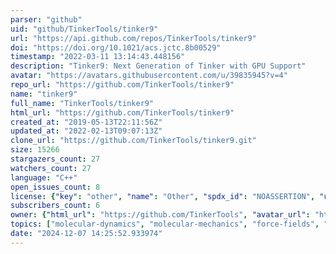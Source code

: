 ```yaml
---
parser: "github"
uid: "github/TinkerTools/tinker9"
url: "https://api.github.com/repos/TinkerTools/tinker9"
doi: "https://doi.org/10.1021/acs.jctc.8b00529"
timestamp: "2022-03-11 13:14:43.448156"
description: "Tinker9: Next Generation of Tinker with GPU Support"
avatar: "https://avatars.githubusercontent.com/u/39835945?v=4"
repo_url: "https://github.com/TinkerTools/tinker9"
name: "tinker9"
full_name: "TinkerTools/tinker9"
html_url: "https://github.com/TinkerTools/tinker9"
created_at: "2019-05-13T22:11:56Z"
updated_at: "2022-02-13T09:07:13Z"
clone_url: "https://github.com/TinkerTools/tinker9.git"
size: 15266
stargazers_count: 27
watchers_count: 27
language: "C++"
open_issues_count: 8
license: {"key": "other", "name": "Other", "spdx_id": "NOASSERTION", "url": null, "node_id": "MDc6TGljZW5zZTA="}
subscribers_count: 6
owner: {"html_url": "https://github.com/TinkerTools", "avatar_url": "https://avatars.githubusercontent.com/u/39835945?v=4", "login": "TinkerTools", "type": "Organization"}
topics: ["molecular-dynamics", "molecular-mechanics", "force-fields", "biomolecular-simulation", "molecular-modeling", "gpu-computing"]
date: "2024-12-07 14:25:52.933974"
---
```

